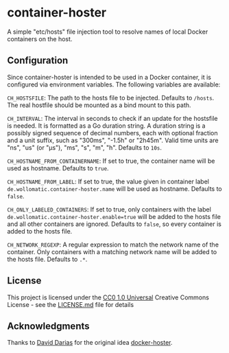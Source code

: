 # container-hoster
A simple "etc/hosts" file injection tool to resolve names of local Docker containers on the host. 


## Configuration
Since container-hoster is intended to be used in a Docker container, it is configured via environment variables. The following variables are available:

``CH_HOSTSFILE``: The path to the hosts file to be injected. Defaults to ``/hosts``. The real hostfile should be mounted as a bind mount to this path.

``CH_INTERVAL``: The interval in seconds to check if an update for the hostsfile is needed. It is formatted as a Go duration string. A duration string is a possibly signed sequence of decimal numbers, each with optional fraction and a unit suffix, such as "300ms", "-1.5h" or "2h45m". Valid time units are "ns", "us" (or "µs"), "ms", "s", "m", "h". Defaults to ``10s``.

``CH_HOSTNAME_FROM_CONTAINERNAME``: If set to true, the container name will be used as hostname. Defaults to ``true``.

``CH_HOSTNAME_FROM_LABEL``: If set to true, the value given in container label ``de.wollomatic.container-hoster.name`` will be used as hostname. Defaults to ``false``.

``CH_ONLY_LABELED_CONTAINERS``: If set to true, only containers with the label ``de.wollomatic.container-hoster.enable=true`` will be added to the hosts file and all other containers are ignored. Defaults to ``false``, so every container is added to the hosts file.

``CH_NETWORK_REGEXP``: A regular expression to match the network name of the container. Only containers with a matching network name will be added to the hosts file. Defaults to ``.*``.


## License

This project is licensed under the [CC0 1.0 Universal](LICENSE.md)
Creative Commons License - see the [LICENSE.md](LICENSE.md) file for
details

## Acknowledgments
Thanks to [David Darias](https://github.com/dvddarias) for the original idea [docker-hoster](https://github.com/dvddarias/docker-hoster).